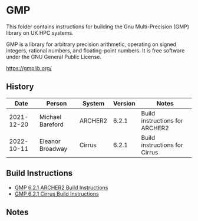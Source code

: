 GMP
===

This folder contains instructions for building the Gnu Multi-Precision (GMP) library on UK HPC systems.

GMP is a library for arbitrary precision arithmetic, operating on signed integers, rational numbers, and floating-point numbers.
It is free software under the GNU General Public License.

https://gmplib.org/

History
-------

 Date | Person | System | Version | Notes
 ---- | ------ | ------ | ------- | -----
 2021-12-20 | Michael Bareford | ARCHER2 | 6.2.1 | Build instructions for ARCHER2
 2022-10-11 | Eleanor Broadway | Cirrus | 6.2.1 | Build instructions for Cirrus

Build Instructions
------------------

* [GMP 6.2.1 ARCHER2 Build Instructions](build_gmp_6.2.1_archer2.md)
* [GMP 6.2.1 Cirrus Build Instructions](build_gmp_6.2.1_cirrus.md)

Notes
-----
